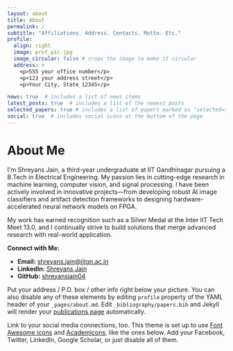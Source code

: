 ```yaml
---
layout: about
title: About
permalink: /
subtitle: "Affiliations. Address. Contacts. Motto. Etc."
profile:
  align: right
  image: prof_pic.jpg
  image_circular: false # crops the image to make it circular
  address: >
    <p>555 your office number</p>
    <p>123 your address street</p>
    <p>Your City, State 12345</p>

news: true  # includes a list of news items
latest_posts: true  # includes a list of the newest posts
selected_papers: true # includes a list of papers marked as "selected={true}"
social: true  # includes social icons at the bottom of the page
---
```


# About Me

I'm Shreyans Jain, a third-year undergraduate at IIT Gandhinagar pursuing a B.Tech in Electrical Engineering. My passion lies in cutting-edge research in machine learning, computer vision, and signal processing. I have been actively involved in innovative projects—from developing robust AI image classifiers and artifact detection frameworks to designing hardware-accelerated neural network models on FPGA. 

My work has earned recognition such as a Silver Medal at the Inter IIT Tech Meet 13.0, and I continually strive to build solutions that merge advanced research with real-world application.

**Connect with Me:**
- **Email:** [shreyans.jain@iitgn.ac.in](mailto:shreyans.jain@iitgn.ac.in)
- **LinkedIn:** [Shreyans Jain](https://www.linkedin.com/in/shreyans-jain-1b56aa247/i)
- **GitHub:** [shreyansjain04](https://www.github.com/shreyansjain04)



Put your address / P.O. box / other info right below your picture. You can also disable any of these elements by editing `profile` property of the YAML header of your `_pages/about.md`. Edit `_bibliography/papers.bib` and Jekyll will render your [publications page](/al-folio/publications/) automatically.

Link to your social media connections, too. This theme is set up to use [Font Awesome icons](http://fortawesome.github.io/Font-Awesome/) and [Academicons](https://jpswalsh.github.io/academicons/), like the ones below. Add your Facebook, Twitter, LinkedIn, Google Scholar, or just disable all of them.
